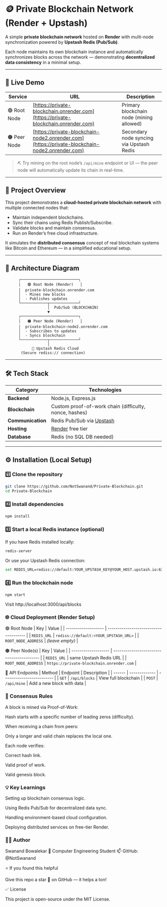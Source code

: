 # 🪙 Private Blockchain Network (Render + Upstash)

A simple **private blockchain network** hosted on **Render** with multi-node synchronization powered by **Upstash Redis (Pub/Sub)**.

Each node maintains its own blockchain instance and automatically synchronizes blocks across the network — demonstrating **decentralized data consistency** in a minimal setup.

---

## 🚀 Live Demo

| Service | URL | Description |
|----------|-----|-------------|
| 🟢 Root Node | [https://private-blockchain.onrender.com](https://private-blockchain.onrender.com) | Primary blockchain node (mining allowed) |
| 🟠 Peer Node | [https://private-blockchain-node2.onrender.com](https://private-blockchain-node2.onrender.com) | Secondary node syncing via Upstash Redis |

> ⛏️ Try mining on the root node’s `/api/mine` endpoint or UI — the peer node will automatically update its chain in real-time.

---

## 🧠 Project Overview

This project demonstrates a **cloud-hosted private blockchain network** with multiple connected nodes that:
- Maintain independent blockchains.
- Sync their chains using Redis Publish/Subscribe.
- Validate blocks and maintain consensus.
- Run on Render’s free cloud infrastructure.

It simulates the **distributed consensus** concept of real blockchain systems like Bitcoin and Ethereum — in a simplified educational setup.

---

## 🧩 Architecture Diagram

          ┌──────────────────────────┐
          │   🟢 Root Node (Render)   │
          │  private-blockchain.onrender.com
          │  - Mines new blocks
          │  - Publishes updates
          └────────────┬─────────────┘
                       │  Pub/Sub (BLOCKCHAIN)
                       ▼
          ┌──────────────────────────┐
          │   🟠 Peer Node (Render)   │
          │  private-blockchain-node2.onrender.com
          │  - Subscribes to updates
          │  - Syncs blockchain
          └────────────┬─────────────┘
                       │
                🔗 Upstash Redis Cloud
           (Secure rediss:// connection)

---

## 🛠️ Tech Stack

| Category | Technologies |
|-----------|--------------|
| **Backend** | Node.js, Express.js |
| **Blockchain** | Custom proof-of-work chain (difficulty, nonce, hashes) |
| **Communication** | Redis Pub/Sub via [Upstash](https://upstash.com/) |
| **Hosting** | [Render](https://render.com/) free tier |
| **Database** | Redis (no SQL DB needed) |

---

## ⚙️ Installation (Local Setup)

### 1️⃣ Clone the repository
```bash
git clone https://github.com/NotSwanand/Private-Blockchain.git
cd Private-Blockchain
```

### 2️⃣ Install dependencies
```bash
npm install
```

### 3️⃣ Start a local Redis instance (optional)

If you have Redis installed locally:
```bash
redis-server
```

Or use your Upstash Redis connection:
```bash
set REDIS_URL=rediss://default:YOUR_UPSTASH_KEY@YOUR_HOST.upstash.io:6379
```
### 4️⃣ Run the blockchain node
```bash
npm start
```

Visit http://localhost:3000/api/blocks

### 🌐 Cloud Deployment (Render Setup)

🟢 Root Node
| Key                 | Value                                 |
| ------------------- | ------------------------------------- |
| `REDIS_URL`         | `rediss://default:<YOUR_UPSTASH_URL>` |
| `ROOT_NODE_ADDRESS` | *(leave empty)*                       |

🟠 Peer Node(s)
| Key                 | Value                                     |
| ------------------- | ----------------------------------------- |
| `REDIS_URL`         | same Upstash Redis URL                    |
| `ROOT_NODE_ADDRESS` | `https://private-blockchain.onrender.com` |

🧩 API Endpoints
| Method | Endpoint      | Description               |
| ------ | ------------- | ------------------------- |
| `GET`  | `/api/blocks` | View full blockchain      |
| `POST` | `/api/mine`   | Add a new block with data |

### 🧩 Consensus Rules

A block is mined via Proof-of-Work:

Hash starts with a specific number of leading zeros (difficulty).

When receiving a chain from peers:

Only a longer and valid chain replaces the local one.

Each node verifies:

Correct hash link.

Valid proof of work.

Valid genesis block.

### 💡 Key Learnings

Setting up blockchain consensus logic.

Using Redis Pub/Sub for decentralized data sync.

Handling environment-based cloud configuration.

Deploying distributed services on free-tier Render.

### 👨‍💻 Author

Swanand Bowalekar
📍 Computer Engineering Student
📫 GitHub: @NotSwanand

⭐ If you found this helpful

Give this repo a star 🌟 on GitHub — it helps a ton!

✅ License

This project is open-source under the MIT License.

